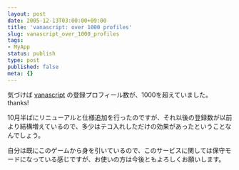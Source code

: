 ```yaml
---
layout: post
date: 2005-12-13T03:00:00+09:00
title: 'vanascript: over 1000 profiles'
slug: vanascript_over_1000_profiles
tags:
- MyApp
status: publish
type: post
published: false
meta: {}
---
```

<p>気づけば <a target="_self" href="http://wo.skr.jp/ffxi/">vanascript</a> の登録プロフィール数が、1000を超えていました。thanks!</p><p>10月半ばにリニューアルと仕様追加を行ったのですが、それ以後の登録数が以前より結構増えているので、多少はテコ入れしただけの効果があったということなんでしょう。<br /></p><p>自分は既にこのゲームから身を引いているので、このサービスに関しては保守モードになっている感じですが、お使いの方は今後ともよろしくお願いします。<br /></p>
